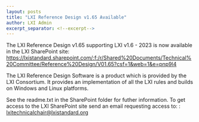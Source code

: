```yaml
---
layout: posts
title: "LXI Reference Design v1.65 Available"
author: LXI Admin
excerpt_separator: <!--excerpt-->
---
```


The LXI Reference Design v1.65 supporting LXI v1.6 - 2023 is now available in the LXI SharePoint site:
https://lxistandard.sharepoint.com/:f:/r/Shared%20Documents/Technical%20Committee/Reference%20Design/V01.65?csf=1&web=1&e=pnp9l4


<!--excerpt-->

The LXI Reference Design Software is a product which is provided by the LXI Consortium. It provides an implementation of all 
the LXI rules and builds on Windows and Linux platforms.

See the readme.txt in the SharePoint folder for futher information. To get access to the LXI SharePoint site send an email requesting access
to: : lxitechnicalchair@lxistandard.org
